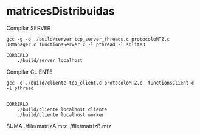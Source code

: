 # matricesDistribuidas

Compilar SERVER

	gcc -g -o ./build/server tcp_server_threads.c protocoloMTZ.c DBManager.c functionsServer.c -l pthread -l sqlite3
	
	CORRERLO
		./build/server localhost


Compilar CLIENTE

	gcc -o ./build/cliente tcp_client.c protocoloMTZ.c  functionsClient.c -l pthread

	
	CORRERLO
		./build/cliente localhost cliente
		./build/cliente localhost worker


SUMA ./file/matrizA.mtz ./file/matrizB.mtz

